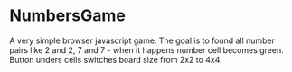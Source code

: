 # NumbersGame
A very simple browser javascript game. The goal is to found all number pairs like 2 and 2, 7 and 7 - when it happens number cell becomes green.
Button unders cells switches board size from 2x2 to 4x4.

